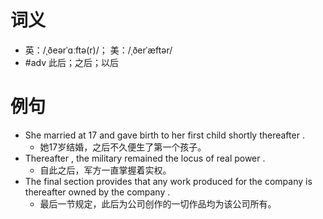 # 词义
- 英：/ˌðeərˈɑːftə(r)/； 美：/ˌðerˈæftər/
- #adv 此后；之后；以后
# 例句
- She married at 17 and gave birth to her first child shortly thereafter .
	- 她17岁结婚，之后不久便生了第一个孩子。
- Thereafter , the military remained the locus of real power .
	- 自此之后，军方一直掌握着实权。
- The final section provides that any work produced for the company is thereafter owned by the company .
	- 最后一节规定，此后为公司创作的一切作品均为该公司所有。
